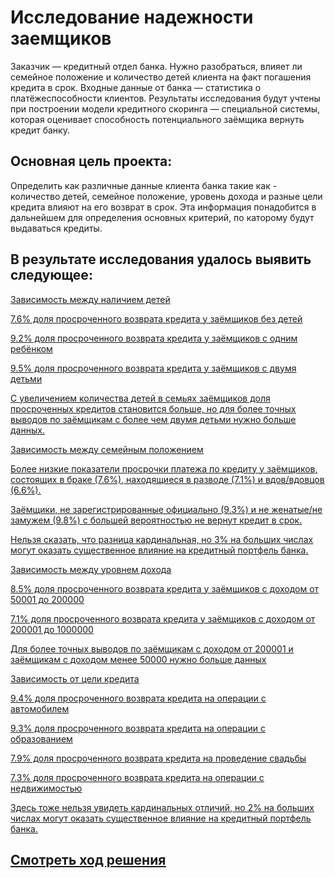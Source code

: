 # Исследование надежности заемщиков
Заказчик — кредитный отдел банка. Нужно разобраться, влияет ли семейное положение и количество детей клиента на факт погашения кредита в срок. Входные данные от банка — статистика о платёжеспособности клиентов. Результаты исследования будут учтены при построении модели кредитного скоринга — специальной системы, которая оценивает способность потенциального заёмщика вернуть кредит банку.

## Основная цель проекта:
Определить как различные данные клиента банка такие как - количество детей, семейное положение, уровень дохода и разные цели кредита влияют на его возврат в срок. Эта информация понадобится в дальнейшем для определения основных критерий, по каторому будут выдаваться кредиты.

## В результате исследования удалось выявить следующее:

<u>Зависимость между наличием детей<u>

7.6% доля просроченного возврата кредита у заёмщиков без детей

9.2% доля просроченного возврата кредита у заёмщиков с одним ребёнком

9.5% доля просроченного возврата кредита у заёмщиков с двумя детьми

С увеличением количества детей в семьях заёмщиков доля просроченных кредитов становится больше, но для более точных выводов по заёмщикам с более чем двумя детьми нужно больше данных.

Зависимость между семейным положением

Более низкие показатели просрочки платежа по кредиту у заёмщиков, состоящих в браке (7.6%), находящиеся в разводе (7.1%) и вдов/вдовцов (6.6%).

Заёмщики, не зарегистрированные официально (9.3%) и не женатые/не замужем (9.8%) с большей вероятностью не вернут кредит в срок.

Нельзя сказать, что разница кардинальная, но 3% на больших числах могут оказать существенное влияние на кредитный портфель банка.

Зависимость между уровнем дохода

8.5% доля просроченного возврата кредита у заёмщиков с доходом от 50001 до 200000

7.1% доля просроченного возврата кредита у заёмщиков с доходом от 200001 до 1000000

Для более точных выводов по заёмщикам с доходом от 200001 и заёмщикам с доходом менее 50000 нужно больше данных

Зависимость от цели кредита

9.4% доля просроченного возврата кредита на операции с автомобилем

9.3% доля просроченного возврата кредита на операции с образованием

7.9% доля просроченного возврата кредита на проведение свадьбы

7.3% доля просроченного возврата кредита на операции с недвижимостью

Здесь тоже нельзя увидеть кардинальных отличий, но 2% на больших числах могут оказать существенное влияние на кредитный портфель банка.

## [Cмотреть ход решения](https://github.com/AlexSidelnikov/Yandex-Practicum/blob/main/2.%20%D0%98%D1%81%D1%81%D0%BB%D0%B5%D0%B4%D0%BE%D0%B2%D0%B0%D0%BD%D0%B8%D0%B5%20%D0%BD%D0%B0%D0%B4%D1%91%D0%B6%D0%BD%D0%BE%D1%81%D1%82%D0%B8%20%D0%B7%D0%B0%D1%91%D0%BC%D1%89%D0%B8%D0%BA%D0%BE%D0%B2%20%E2%80%94%20%D0%B0%D0%BD%D0%B0%D0%BB%D0%B8%D0%B7%20%D0%B1%D0%B0%D0%BD%D0%BA%D0%BE%D0%B2%D1%81%D0%BA%D0%B8%D1%85%20%D0%B4%D0%B0%D0%BD%D0%BD%D1%8B%D1%85/2.%20%D0%98%D1%81%D1%81%D0%BB%D0%B5%D0%B4%D0%BE%D0%B2%D0%B0%D0%BD%D0%B8%D0%B5%20%D0%BD%D0%B0%D0%B4%D1%91%D0%B6%D0%BD%D0%BE%D1%81%D1%82%D0%B8%20%D0%B7%D0%B0%D1%91%D0%BC%D1%89%D0%B8%D0%BA%D0%BE%D0%B2%20%E2%80%94%20%D0%B0%D0%BD%D0%B0%D0%BB%D0%B8%D0%B7%20%D0%B1%D0%B0%D0%BD%D0%BA%D0%BE%D0%B2%D1%81%D0%BA%D0%B8%D1%85%20%D0%B4%D0%B0%D0%BD%D0%BD%D1%8B%D1%85.ipynb)
